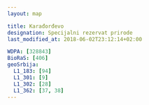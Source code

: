 ```yaml
---
layout: map

title: Karađorđevo
designation: Specijalni rezervat prirode
last_modified_at: 2018-06-02T23:12:14+02:00

WDPA: [328843]
BioRaS: [406]
geoSrbija:
  L1_183: [94]
  L1_301: [9]
  L1_302: [28]
  L1_362: [37, 38]
---
```

